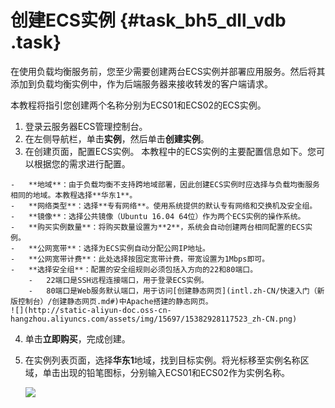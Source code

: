 # 创建ECS实例 {#task_bh5_dll_vdb .task}

在使用负载均衡服务前，您至少需要创建两台ECS实例并部署应用服务。然后将其添加到负载均衡实例中，作为后端服务器来接收转发的客户端请求。

本教程将指引您创建两个名称分别为ECS01和ECS02的ECS实例。

1.  登录云服务器ECS管理控制台。 
2.  在左侧导航栏，单击**实例**，然后单击**创建实例**。 
3.   在创建页面，配置ECS实例。 本教程中的ECS实例的主要配置信息如下。您可以根据您的需求进行配置。

    -   **地域**：由于负载均衡不支持跨地域部署，因此创建ECS实例时应选择与负载均衡服务相同的地域。本教程选择**华东1**。
    -   **网络类型**：选择**专有网络**。使用系统提供的默认专有网络和交换机及安全组。
    -   **镜像**：选择公共镜像（Ubuntu 16.04 64位）作为两个ECS实例的操作系统。
    -   **购买实例数量**：将购买数量设置为**2**，系统会自动创建两台相同配置的ECS实例。
    -   **公网宽带**：选择为ECS实例自动分配公网IP地址。
    -   **公网宽带计费**：此处选择按固定宽带计费，带宽设置为1Mbps即可。
    -   **选择安全组**：配置的安全组规则必须包括入方向的22和80端口。
        -   22端口是SSH远程连接端口，用于登录ECS实例。
        -   80端口是Web服务默认端口，用于访问[创建静态网页](intl.zh-CN/快速入门（新版控制台）/创建静态网页.md#)中Apache搭建的静态网页。
    ![](http://static-aliyun-doc.oss-cn-hangzhou.aliyuncs.com/assets/img/15697/15382928117523_zh-CN.png)

4.   单击**立即购买**，完成创建。 
5.  在实例列表页面，选择**华东1**地域，找到目标实例。将光标移至实例名称区域，单击出现的铅笔图标，分别输入ECS01和ECS02作为实例名称。 

    ![](http://static-aliyun-doc.oss-cn-hangzhou.aliyuncs.com/assets/img/4105/15382928112204_zh-CN.png)


